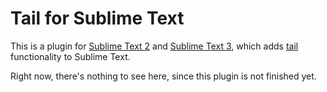 # Tail for Sublime Text

This is a plugin for [Sublime Text 2](http://www.sublimetext.com/2) and [Sublime Text 3](http://www.sublimetext.com/3), which adds [tail](http://goo.gl/Yb1ryw) functionality to Sublime Text.

Right now, there's nothing to see here, since this plugin is not finished yet.
